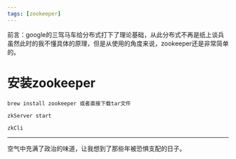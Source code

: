 ```yaml
---
tags: [zookeeper]
---
```


前言：google的三驾马车给分布式打下了理论基础，从此分布式不再是纸上谈兵
虽然此时的我不懂具体的原理，但是从使用的角度来说，zookeeper还是非常简单的。

# 安装zookeeper
```
brew install zookeeper 或者直接下载tar文件

zkServer start

zkCli

```


----
空气中充满了政治的味道，让我想到了那些年被恐惧支配的日子。
